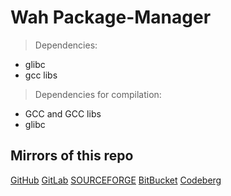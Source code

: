 # Wah Package-Manager
> Dependencies:
* glibc
* gcc libs

> Dependencies for compilation:
* GCC and GCC libs
* glibc

## Mirrors of this repo
[GitHub](https://github.com/RedWared/wpm)
[GitLab](https://gitlab.com/Reisy243/wpm)
[SOURCEFORGE](https://sourceforge.net/projects/wah-package-manager)
[BitBucket](https://bitbucket.org/reisyredpanda/wah-package-manager)
[Codeberg](https://codeberg.org/RedWare/Wah_Package-Manager)
